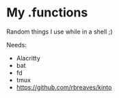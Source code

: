 # My .functions

Random things I use while in a shell ;)

Needs:
- Alacritty
- bat
- fd
- tmux
- https://github.com/rbreaves/kinto
